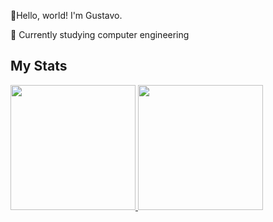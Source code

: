 👋Hello, world! I'm Gustavo.

📖 Currently studying computer engineering

<h2>My Stats</h2>
<div>
  <a href= "https://beacons.ai/Gustalex">
  <img height="200em" src="https://github-readme-stats.vercel.app/api?username=Gustalex&show_icons=true&theme=highcontrast"/>
  <img height="200em" src="https://github-readme-stats.vercel.app/api/top-langs/?username=Gustalex&theme=highcontrast"/>
</div>
